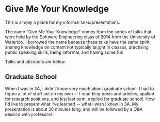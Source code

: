 Give Me Your Knowledge
======================

This is simply a place for my informal talks/presentations.

The name "Give Me Your Knowledge" comes from the series of talks that were held
by the Software Engineering class of 2014 from the University of Waterloo.
I borrowed the name because these talks have the same spirit: sharing knowledge
on content not typically taught in classes, practising public
speaking skills, being informal, and having some fun.

Talks and abstracts are below.

Graduate School
---------------

When I was in 3A, I didn't know very much about graduate school. I had to figure
a lot of stuff out on my own -- I read blog posts and articles, applied for
research positions, and just last term, applied for graduate school. Now I'd
like to present what I've learned -- what I wish I knew in 3A. My presentation
is about 30 minutes long, and will be followed by a Q&A session with professors.
